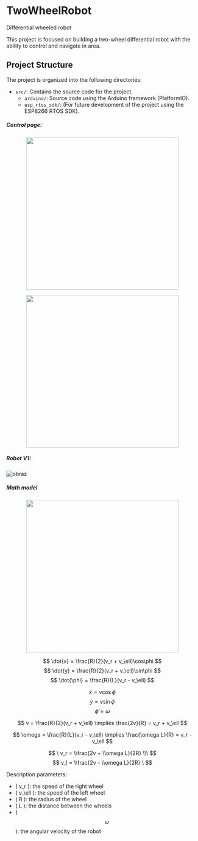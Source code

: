 # TwoWheelRobot
Differential wheeled robot

This project is focused on building a two-wheel differential robot with the ability to control and navigate in area.

## Project Structure
The project is organized into the following directories:

- `src/`: Contains the source code for the project.
  - `arduino/`: Source code using the Arduino framework (PlatformIO).
  - `esp_rtos_sdk/`: (For future development of the project using the ESP8266 RTOS SDK).


##### Control page:
<p align="center">
  <img src="https://github.com/user-attachments/assets/38fbeb17-e8d2-4559-942d-c8bff26c4116" width="400" /> 
</p>

<p align="center">
  <img src="https://github.com/user-attachments/assets/88e80616-a877-47e9-b83b-8416e1d7188e" width="400" /> 
</p>


##### Robot V1:

![obraz](https://github.com/user-attachments/assets/38b9f7e8-5eff-4320-b6f4-4259ef2db660)


##### Math model
<p align="center">
  <img src="https://github.com/user-attachments/assets/35ea4db8-ad05-4e44-a2db-79f5267f586a" width="400" /> 
</p>

$$
\dot{x} = \frac{R}{2}(v_r + v_\ell)\cos\phi
$$
$$
\dot{y} = \frac{R}{2}(v_r + v_\ell)\sin\phi
$$
$$
\dot{\phi} = \frac{R}{L}(v_r - v_\ell)
$$

$$
\dot{x} = v\cos\phi
$$
$$
\dot{y} = v\sin\phi
$$
$$
\dot{\phi} = \omega
$$

$$
v = \frac{R}{2}(v_r + v_\ell) \implies \frac{2v}{R} = v_r + v_\ell
$$

$$
\omega = \frac{R}{L}(v_r - v_\ell) \implies \frac{\omega L}{R} = v_r - v_\ell
$$

$$
\ v_r = \\frac{2v + \\omega L}{2R} \\\ 
$$
$$
 v_l = \\frac{2v - \\omega L}{2R} \
$$

Description parameters:
- \( v_r \): the speed of the right wheel
- \( v_\ell \): the speed of the left wheel
- \( R \): the radius of the wheel
- \( L \): the distance between the wheels
- \( $$\omega$$ \): the angular velocity of the robot

